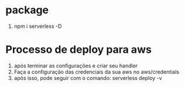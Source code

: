 # package
1. npm i serverless -D



# Processo de deploy para aws
1. após terminar as configurações e criar seu handler
2. Faça a configuração das credenciais da sua aws no aws/credentials
3. após isso, pode seguir com o comando:  serverless deploy -v